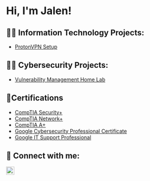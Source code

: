 <h1>Hi, I'm Jalen! 

<h2>👨‍💻 Information Technology Projects:</h2>

- [ProtonVPN Setup](https://github.com/jrford32/ProtonVPN)

<h2>👨‍💻 Cybersecurity Projects:</h2>

- [Vulnerability Management Home Lab](https://github.com/jrford32/Nessus-Vulnerability-Management)

<h2>📄Certifications</h2>

- [CompTIA Security+](https://www.credly.com/badges/bfde4d70-351d-4359-8bb4-6eae96cc24d8/linked_in_profile)
- [CompTIA Network+](https://www.credly.com/badges/8e001d33-b066-45dd-bf31-806a3797b471/linked_in_profile)
- [CompTIA A+](https://www.credly.com/badges/b74c5fc4-52e5-4674-9e42-8136743d8340/wallet)
- [Google Cybersecurity Professional Certificate](https://coursera.org/verify/professional-cert/K4CPV8BJMYC8)
- [Google IT Support Professional](https://coursera.org/verify/professional-cert/99X6DLGGFYD8)
  
<h2> 🤳 Connect with me:</h2>

[<img align="left" alt="JoshMadakor | LinkedIn" width="22px" src="https://cdn.jsdelivr.net/npm/simple-icons@v3/icons/linkedin.svg" />][linkedin]

[linkedin]: https://linkedin.com/in/jalen-ford-m-s-phr-48214a91

<!--
**joshmadakor1/joshmadakor1** is a ✨ _special_ ✨ repository because its `README.md` (this file) appears on your GitHub profile.

Here are some ideas to get you started:

- 🔭 I’m currently working on ...
- 🌱 I’m currently learning ...
- 👯 I’m looking to collaborate on ...
- 🤔 I’m looking for help with ...
- 💬 Ask me about ...
- 📫 How to reach me: ...
- 😄 Pronouns: ...
- ⚡ Fun fact: ...
-->
